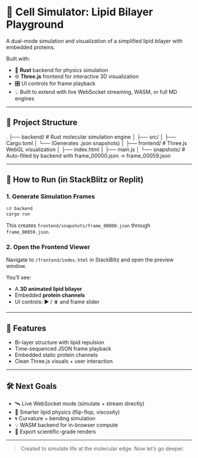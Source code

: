 # 🧬 Cell Simulator: Lipid Bilayer Playground

A dual-mode simulation and visualization of a simplified lipid bilayer with embedded proteins.

Built with:
- 🦀 **Rust** backend for physics simulation
- 🌐 **Three.js** frontend for interactive 3D visualization
- 🎛️ UI controls for frame playback
- 💡 Built to extend with live WebSocket streaming, WASM, or full MD engines

---

## 📁 Project Structure

.
├── backend/         # Rust molecular simulation engine
│   ├── src/
│   ├── Cargo.toml
│   └── (Generates .json snapshots)
│
├── frontend/        # Three.js WebGL visualization
│   ├── index.html
│   ├── main.js
│   └── snapshots/   # Auto-filled by backend with frame_00000.json → frame_00059.json

---

## 🚀 How to Run (in StackBlitz or Replit)

### 1. Generate Simulation Frames
```bash
cd backend
cargo run
```

This creates `frontend/snapshots/frame_00000.json` through `frame_00059.json`.

### 2. Open the Frontend Viewer

Navigate to `/frontend/index.html` in StackBlitz and open the preview window.

You’ll see:
- A **3D animated lipid bilayer**
- Embedded **protein channels**
- UI controls: ▶️ / ⏸️ and frame slider

---

## 🧪 Features

- Bi-layer structure with lipid repulsion
- Time-sequenced JSON frame playback
- Embedded static protein channels
- Clean Three.js visuals + user interaction

---

## 🛠️ Next Goals

- 🛰 Live WebSocket mode (simulate + stream directly)
- 🧠 Smarter lipid physics (flip-flop, viscosity)
- 🌀 Curvature + bending simulation
- 💡 WASM backend for in-browser compute
- 🎥 Export scientific-grade renders

---

> Created to simulate life at the molecular edge. Now let’s go deeper.
